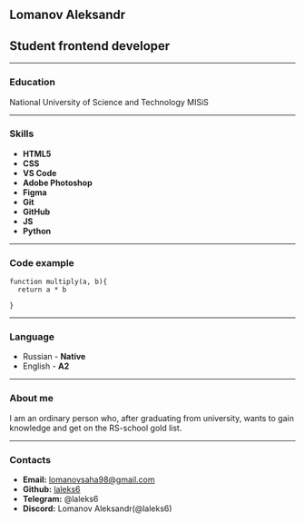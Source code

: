 ## Lomanov Aleksandr

## Student frontend developer
***

### Education
 National University of Science and Technology MISiS

***

### Skills
+ **HTML5**
+ **CSS**
+ **VS Code**
+ **Adobe Photoshop** 
+ **Figma**
+ **Git**
+ **GitHub**
+ **JS**
+ **Python**

***

### Code example
```
function multiply(a, b){
  return a * b
 
}
```

***

### Language
+ Russian - **Native**
+ English - **A2**

***

### About me
I am an ordinary person who, after graduating from university, wants to gain knowledge and get on the RS-school gold list.

***

### Contacts
+ **Email:** lomanovsaha98@gmail.com 
+ **Github:** [laleks6](https://github.com/laleks6)
+ **Telegram:** @laleks6
+ **Discord:** Lomanov Aleksandr(@laleks6)



